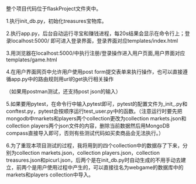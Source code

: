 整个项目代码位于flaskProject文件夹中。

1.执行init_db.py，初始化treasures宝物库。

2.执行app.py，后台自动运行寻宝和赚钱进程，每20s结果会显示在命令行上；登录localhost:5000/ 即可进入登录界面，登录界面对应templates/index.html

3.用浏览器在localhost:5000/中执行注册/登录操作进入用户页面,用户界面对应templates/game.html

4.在用户界面网页中允许用户使用post form提交表单来执行操作，也可以直接遵循app.py中的路由规则用url的get执行相关操作

（如果用postman测试，还支持post json的输入）

5.如果要用pytest，在命令行中输入pytest即可，pytest的配置文件为\_init\_.py和conftest.py，pytest会按顺序运行test_user.py中的函数。（注意运行时要先把mongodb中markets和players两个collection更改为collection markets.json和collection players两个json文件的内容，删除当前数据然后用MongoDB compass直接导入即可，否则有些测试代码如买卖商品会无法执行。）

6.为了重现本项目测试的过程，我将用到的四个collection中的数据存了下来，分别为collection markets.json，collection players.json，collection treasures.json和picurl.json，后两个是在init_db.py时自动生成的不用手动去建立，前两个是用户使用过程中产生的，可以直接往名为webgame的数据库中的markets和players collection中导入。

